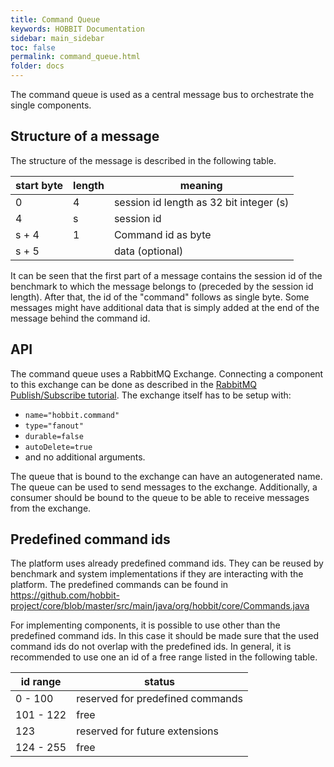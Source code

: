 ```yaml
---
title: Command Queue
keywords: HOBBIT Documentation
sidebar: main_sidebar
toc: false
permalink: command_queue.html
folder: docs
---
```


The command queue is used as a central message bus to orchestrate the single components.

## Structure of a message

The structure of the message is described in the following table.

| start byte | length | meaning |
|---|---|---|
| 0 | 4 | session id length as 32 bit integer (s) |
| 4 | s | session id |
| s + 4 | 1 | Command id as byte |
| s + 5 |  | data (optional) |

It can be seen that the first part of a message contains the session id of the benchmark to which the message belongs to (preceded by the session id length). After that, the id of the "command" follows as single byte. Some messages might have additional data that is simply added at the end of the message behind the command id.


## API

The command queue uses a RabbitMQ Exchange. Connecting a component to this exchange can be done as described in the [RabbitMQ Publish/Subscribe tutorial](https://www.rabbitmq.com/tutorials/tutorial-three-java.html). The exchange itself has to be setup with:
* `name="hobbit.command"`
* `type="fanout"`
* `durable=false`
* `autoDelete=true`
* and no additional arguments.

The queue that is bound to the exchange can have an autogenerated name. The queue can be used to send messages to the exchange. Additionally, a consumer should be bound to the queue to be able to receive messages from the exchange.

## Predefined command ids

The platform uses already predefined command ids. They can be reused by benchmark and system implementations if they are interacting with the platform. The predefined commands can be found in https://github.com/hobbit-project/core/blob/master/src/main/java/org/hobbit/core/Commands.java

For implementing components, it is possible to use other than the predefined command ids. In this case it should be made sure that the used command ids do not overlap with the predefined ids. In general, it is recommended to use one an id of a free range listed in the following table.

| id range | status |
|---|---|
| 0 - 100 | reserved for predefined commands |
| 101 - 122 | free |
| 123 | reserved for future extensions |
| 124 - 255 | free |
